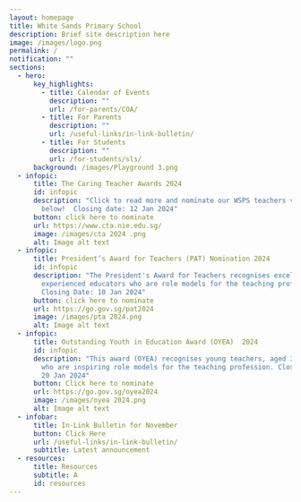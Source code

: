 ```yaml
---
layout: homepage
title: White Sands Primary School
description: Brief site description here
image: /images/logo.png
permalink: /
notification: ""
sections:
  - hero:
      key_highlights:
        - title: Calendar of Events
          description: ""
          url: /for-parents/COA/
        - title: For Parents
          description: ""
          url: /useful-links/in-link-bulletin/
        - title: For Students
          description: ""
          url: /for-students/sls/
      background: /images/Playground 3.png
  - infopic:
      title: The Caring Teacher Awards 2024
      id: infopic
      description: "Click to read more and nominate our WSPS teachers via the link
        below!  Closing date: 12 Jan 2024"
      button: click here to nominate
      url: https://www.cta.nie.edu.sg/
      image: /images/cta 2024 .png
      alt: Image alt text
  - infopic:
      title: President’s Award for Teachers (PAT) Nomination 2024
      id: infopic
      description: "The President's Award for Teachers recognises excellent and
        experienced educators who are role models for the teaching profession.
        Closing Date: 10 Jan 2024"
      button: click here to nominate
      url: https://go.gov.sg/pat2024
      image: /images/pta 2024.png
      alt: Image alt text
  - infopic:
      title: Outstanding Youth in Education Award (OYEA)  2024
      id: infopic
      description: "This award (OYEA) recognises young teachers, aged 35 and below,
        who are inspiring role models for the teaching profession. Closing Date:
        20 Jan 2024"
      button: Click here to nominate
      url: https://go.gov.sg/oyea2024
      image: /images/oyea 2024.png
      alt: Image alt text
  - infobar:
      title: In-Link Bulletin for November
      button: Click Here
      url: /useful-links/in-link-bulletin/
      subtitle: Latest announcement
  - resources:
      title: Resources
      subtitle: A
      id: resources
---
```

